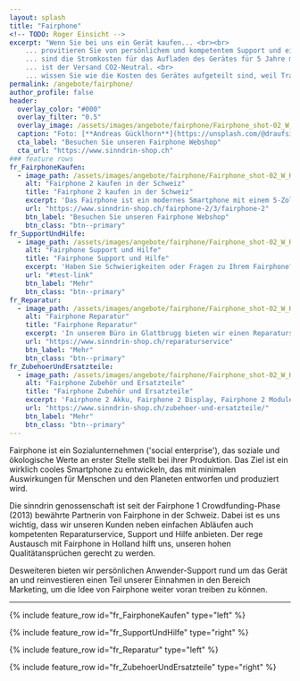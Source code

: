 ```yaml
---
layout: splash
title: "Fairphone"
<!-- TODO: Roger Einsicht -->
excerpt: "Wenn Sie bei uns ein Gerät kaufen... <br><br>
    ... provitieren Sie von persönlichem und kompetentem Support und einfachen Prozessen bei Garantiefällen. <br>
    ... sind die Stromkosten für das Aufladen des Gerätes für 5 Jahre mit 100% Schweizer Solarstrom gesponsert. <br>
    ... ist der Versand CO2-Neutral. <br>
    ... wissen Sie wie die Kosten des Gerätes aufgeteilt sind, weil Transparenz uns wichtig ist."
permalink: /angebote/fairphone/
author_profile: false
header:
  overlay_color: "#000"
  overlay_filter: "0.5"
  overlay_image: /assets/images/angebote/fairphone/Fairphone_shot-02_W_HR-s_600x600.jpg
  caption: "Foto: [**Andreas Gücklhorn**](https://unsplash.com/@draufsicht)"
  cta_label: "Besuchen Sie unseren Fairphone Webshop"
  cta_url: "https://www.sinndrin-shop.ch"
### feature rows
fr_FairphoneKaufen:
  - image_path: /assets/images/angebote/fairphone/Fairphone_shot-02_W_HR-s_600x600.jpg
    alt: "Fairphone 2 kaufen in der Schweiz"
    title: "Fairphone 2 kaufen in der Schweiz"
    excerpt: 'Das Fairphone ist ein modernes Smartphone mit einem 5-Zoll Full-HD Display und setzt auf Android 6.0 (Marshmallow). Das Fairphone unterscheidet sich von anderen Smartphones durch die Verwendung von Zinn, Coltan und Wolfram aus konfliktfreien Gebieten und zertifiziertem Fairtrade Gold. Ebenfalls neuartig ist der modulare Aufbau, der die Reparatur in hohem Masse vereinfacht.'
    url: "https://www.sinndrin-shop.ch/fairphone-2/3/fairphone-2"
    btn_label: "Besuchen Sie unseren Fairphone Webshop"
    btn_class: "btn--primary"
fr_SupportUndHilfe:
  - image_path: /assets/images/angebote/fairphone/Fairphone_shot-02_W_HR-s_600x600.jpg
    alt: "Fairphone Support und Hilfe"
    title: "Fairphone Support und Hilfe"
    excerpt: 'Haben Sie Schwierigkeiten oder Fragen zu Ihrem Fairphone? Egal ob Sie zum ersten Mal ein Smartphone besitzen oder bereits erfahren im Umgang mit Smartphones sind: wir bieten Ihnen eine professionelle und menschliche Hilfestellung bei Ihren Fragen.'
    url: "#test-link"
    btn_label: "Mehr"
    btn_class: "btn--primary"
fr_Reparatur:
  - image_path: /assets/images/angebote/fairphone/Fairphone_shot-02_W_HR-s_600x600.jpg
    alt: "Fairphone Reparatur"
    title: "Fairphone Reparatur"
    excerpt: 'In unserem Büro in Glattbrugg bieten wir einen Reparaturservice für Ihr Fairphone. Egal ob es sich um ein kaputtes Display, Softwareprobleme oder anderweitige Anliegen handelt. Wir stehen eng mit dem Reparaturcenter von Fairphone in Kontakt, um eine schnelle Abwicklung ihres Falles zu ermöglichen. Bei den Reparaturen orientieren sich unsere Preise an denen von Fairphone.'
    url: "https://www.sinndrin-shop.ch/reparaturservice"
    btn_label: "Mehr"
    btn_class: "btn--primary"
fr_ZubehoerUndErsatzteile:
  - image_path: /assets/images/angebote/fairphone/Fairphone_shot-02_W_HR-s_600x600.jpg
    alt: "Fairphone Zubehör und Ersatzteile"
    title: "Fairphone Zubehör und Ersatzteile"
    excerpt: 'Fairphone 2 Akku, Fairphone 2 Display, Fairphone 2 Module, Fairphone 2 Hüllen (Slim Cover) und weitere Ersatzteile und Zubehör-Angebote rund um Ihr Fairphone.'
    url: "https://www.sinndrin-shop.ch/zubehoer-und-ersatzteile/"
    btn_label: "Mehr"
    btn_class: "btn--primary"
---
```

<!-- TODO: Roger Einsicht -->
Fairphone ist ein Sozialunternehmen ('social enterprise'), das soziale und ökologische Werte an erster Stelle stellt bei ihrer Produktion. Das Ziel ist ein wirklich cooles Smartphone zu entwickeln, das mit minimalen Auswirkungen für Menschen und den Planeten entworfen und produziert wird.

Die sinndrin genossenschaft ist seit der Fairphone 1 Crowdfunding-Phase (2013) bewährte Partnerin von Fairphone in der Schweiz. Dabei ist es uns wichtig, dass wir unseren Kunden neben einfachen Abläufen auch kompetenten Reparaturservice, Support und Hilfe anbieten. Der rege Austausch mit Fairphone in Holland hilft uns, unseren hohen Qualitätansprüchen gerecht zu werden.

Desweiteren bieten wir persönlichen Anwender-Support rund um das Gerät an und reinvestieren einen Teil unserer Einnahmen in den Bereich Marketing, um die Idee von Fairphone weiter voran treiben zu können.

<hr>

{% include feature_row id="fr_FairphoneKaufen" type="left" %}

{% include feature_row id="fr_SupportUndHilfe" type="right" %}

{% include feature_row id="fr_Reparatur" type="left" %}

{% include feature_row id="fr_ZubehoerUndErsatzteile" type="right" %}
